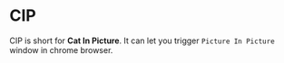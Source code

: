 # CIP

CIP is short for **Cat In Picture**. It can let you trigger `Picture In Picture` window in chrome browser.

